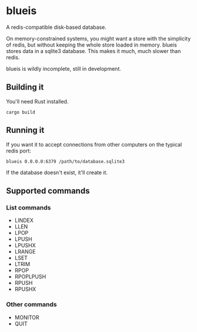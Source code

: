 # blueis

A redis-compatible disk-based database.

On memory-constrained systems, you might want a store with the simplicity of redis, but without keeping the whole
store loaded in memory.  blueis stores data in a sqlite3 database.  This makes it much, much slower than redis.

blueis is wildly incomplete, still in development.

## Building it

You'll need Rust installed.

    cargo build

## Running it

If you want it to accept connections from other computers on the typical redis port:

    blueis 0.0.0.0:6379 /path/to/database.sqlite3

If the database doesn't exist, it'll create it.

## Supported commands

### List commands

 * LINDEX
 * LLEN
 * LPOP
 * LPUSH
 * LPUSHX
 * LRANGE
 * LSET
 * LTRIM
 * RPOP
 * RPOPLPUSH
 * RPUSH
 * RPUSHX

### Other commands

 * MONITOR
 * QUIT
